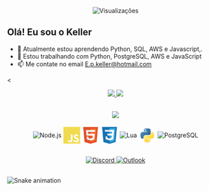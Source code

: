 <p align="center"> <img src="https://komarev.com/ghpvc/?username=kellao998/&color=blue" alt="Visualizações" /> </p>

## Olá! Eu sou o Keller

- 👀 Atualmente estou aprendendo  Python, SQL, AWS e Javascript,.
- 🌱 Estou trabalhando com Python, PostgreSQL, AWS e JavaScript
- 📫 Me contate no email E.p.keller@hotmail.com


<<div align="center">
  <a href="https://github.com/kellao998">
    <img height="180em" src="https://github-readme-stats.vercel.app/api?username=kellao998&show_icons=true&theme=dracula&include_all_commits=true&count_private=true"/>
    <img height="180em" src="https://github-readme-stats.vercel.app/api/top-langs/?username=kellao998&layout=compact&langs_count=10&theme=dracula"/>
  </a>
</div>

<br/>

<div align="center">
  <img src="https://github-profile-trophy.vercel.app/?username=kellao998&theme=dracula&column=4&margin-w=15&margin-h=15" />
</div>

<br/>

<div align="center">
  <img align="center" alt="Node.js" height="40" width="40" src="https://cdn.jsdelivr.net/gh/devicons/devicon/icons/nodejs/nodejs-original.svg">
  <img align="center" alt="JavaScript" height="40" width="40" src="https://raw.githubusercontent.com/devicons/devicon/master/icons/javascript/javascript-plain.svg">
  <img align="center" alt="HTML" height="40" width="40" src="https://raw.githubusercontent.com/devicons/devicon/master/icons/html5/html5-original.svg">
  <img align="center" alt="CSS" height="40" width="40" src="https://raw.githubusercontent.com/devicons/devicon/master/icons/css3/css3-original.svg">
  <img align="center" alt="Lua" height="40" width="40" src="https://cdn.jsdelivr.net/gh/devicons/devicon/icons/lua/lua-original.svg">
  <img align="center" alt="Python" height="40" width="40" src="https://raw.githubusercontent.com/devicons/devicon/master/icons/python/python-original.svg">
  <img align="center" alt="PostgreSQL" height="40" width="40" src="https://cdn.jsdelivr.net/gh/devicons/devicon/icons/postgresql/postgresql-original.svg">
</div>

##

<div align="center"> 
  <a href="https://discord.gg/5TRY9pKycE" target="_blank">
    <img src="https://img.shields.io/badge/Discord-7289DA?style=for-the-badge&logo=discord&logoColor=white" alt="Discord">
  </a>
  <a href="mailto:e.p.keller@hotmail.com" target="_blank">
    <img src="https://img.shields.io/badge/Outlook-0078D4?style=for-the-badge&logo=microsoft-outlook&logoColor=white" alt="Outlook">
  </a>
</div>

##

<!-- Snake animation (verifique se o GitHub Pages está configurado corretamente) -->
![Snake animation](https://github.com/kellao998/kellao998/blob/output/github-contribution-grid-snake.svg)
